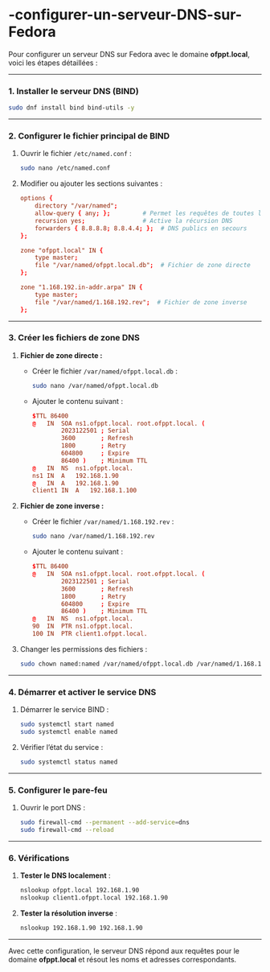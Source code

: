# -configurer-un-serveur-DNS-sur-Fedora
 Pour configurer un serveur DNS sur Fedora avec le domaine **ofppt.local**, voici les étapes détaillées :  

---

### **1. Installer le serveur DNS (BIND)**

```bash
sudo dnf install bind bind-utils -y
```

---

### **2. Configurer le fichier principal de BIND**

1. Ouvrir le fichier `/etc/named.conf` :
   ```bash
   sudo nano /etc/named.conf
   ```

2. Modifier ou ajouter les sections suivantes :
   ```conf
   options {
       directory "/var/named";
       allow-query { any; };         # Permet les requêtes de toutes les IP
       recursion yes;                # Active la récursion DNS
       forwarders { 8.8.8.8; 8.8.4.4; };  # DNS publics en secours
   };

   zone "ofppt.local" IN {
       type master;
       file "/var/named/ofppt.local.db";  # Fichier de zone directe
   };

   zone "1.168.192.in-addr.arpa" IN {
       type master;
       file "/var/named/1.168.192.rev";  # Fichier de zone inverse
   };
   ```

---

### **3. Créer les fichiers de zone DNS**

1. **Fichier de zone directe :**
   - Créer le fichier `/var/named/ofppt.local.db` :
     ```bash
     sudo nano /var/named/ofppt.local.db
     ```

   - Ajouter le contenu suivant :
     ```conf
     $TTL 86400
     @   IN  SOA ns1.ofppt.local. root.ofppt.local. (
             2023122501 ; Serial
             3600       ; Refresh
             1800       ; Retry
             604800     ; Expire
             86400 )    ; Minimum TTL
     @   IN  NS  ns1.ofppt.local.
     ns1 IN  A   192.168.1.90
     @   IN  A   192.168.1.90
     client1 IN  A   192.168.1.100
     ```

2. **Fichier de zone inverse :**
   - Créer le fichier `/var/named/1.168.192.rev` :
     ```bash
     sudo nano /var/named/1.168.192.rev
     ```

   - Ajouter le contenu suivant :
     ```conf
     $TTL 86400
     @   IN  SOA ns1.ofppt.local. root.ofppt.local. (
             2023122501 ; Serial
             3600       ; Refresh
             1800       ; Retry
             604800     ; Expire
             86400 )    ; Minimum TTL
     @   IN  NS  ns1.ofppt.local.
     90  IN  PTR ns1.ofppt.local.
     100 IN  PTR client1.ofppt.local.
     ```

3. Changer les permissions des fichiers :
   ```bash
   sudo chown named:named /var/named/ofppt.local.db /var/named/1.168.192.rev
   ```

---

### **4. Démarrer et activer le service DNS**

1. Démarrer le service BIND :
   ```bash
   sudo systemctl start named
   sudo systemctl enable named
   ```

2. Vérifier l’état du service :
   ```bash
   sudo systemctl status named
   ```

---

### **5. Configurer le pare-feu**

1. Ouvrir le port DNS :
   ```bash
   sudo firewall-cmd --permanent --add-service=dns
   sudo firewall-cmd --reload
   ```

---

### **6. Vérifications**

1. **Tester le DNS localement** :
   ```bash
   nslookup ofppt.local 192.168.1.90
   nslookup client1.ofppt.local 192.168.1.90
   ```

2. **Tester la résolution inverse** :
   ```bash
   nslookup 192.168.1.90 192.168.1.90
   ```

---

Avec cette configuration, le serveur DNS répond aux requêtes pour le domaine **ofppt.local** et résout les noms et adresses correspondants.
